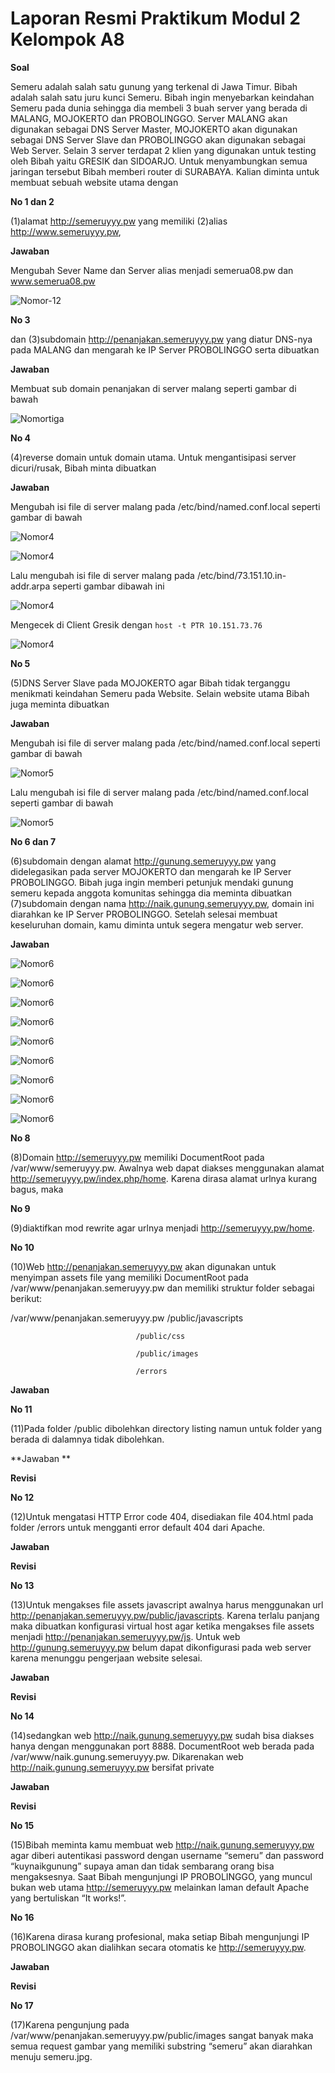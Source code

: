 # Laporan Resmi Praktikum Modul 2 Kelompok A8


**Soal**


Semeru adalah salah satu gunung yang terkenal di Jawa Timur. Bibah adalah salah satu juru kunci Semeru. Bibah ingin menyebarkan keindahan Semeru pada dunia sehingga dia membeli 3 buah server yang berada di MALANG, MOJOKERTO dan PROBOLINGGO. Server MALANG akan digunakan sebagai DNS Server Master, MOJOKERTO akan digunakan sebagai DNS Server Slave dan PROBOLINGGO akan digunakan sebagai Web Server. Selain 3 server terdapat 2 klien yang digunakan untuk testing oleh Bibah yaitu GRESIK dan SIDOARJO. Untuk menyambungkan semua jaringan tersebut Bibah memberi router di SURABAYA. Kalian diminta untuk membuat sebuah website utama dengan 


**No 1 dan 2**

(1)alamat http://semeruyyy.pw yang memiliki (2)alias http://www.semeruyyy.pw, 


**Jawaban**


Mengubah Sever Name dan Server alias menjadi semerua08.pw dan www.semerua08.pw


![Nomor-12](https://github.com/wardahnab/Jarkom_Modul2_Lapres_A08/blob/main/Gambar/Nomor-1-2.png)


**No 3**

dan (3)subdomain http://penanjakan.semeruyyy.pw yang diatur DNS-nya pada MALANG dan mengarah ke IP Server PROBOLINGGO serta dibuatkan 


**Jawaban**


Membuat sub domain penanjakan di server malang seperti gambar di bawah


![Nomortiga](https://github.com/wardahnab/Jarkom_Modul2_Lapres_A08/blob/main/Gambar/Nomor-3.png)


**No 4**

(4)reverse domain untuk domain utama. Untuk mengantisipasi server dicuri/rusak, Bibah minta dibuatkan


**Jawaban**


Mengubah isi file di server malang pada /etc/bind/named.conf.local seperti gambar di bawah


![Nomor4](https://github.com/wardahnab/Jarkom_Modul2_Lapres_A08/blob/main/Gambar/Nomor-4%231.png)

![Nomor4](https://github.com/wardahnab/Jarkom_Modul2_Lapres_A08/blob/main/Gambar/Nomor-4%232.png)


Lalu mengubah isi file di server malang pada /etc/bind/73.151.10.in-addr.arpa seperti gambar dibawah ini


![Nomor4](https://github.com/wardahnab/Jarkom_Modul2_Lapres_A08/blob/main/Gambar/Nomor-4%233.png)


Mengecek di Client Gresik dengan ``host -t PTR 10.151.73.76``


![Nomor4](https://github.com/wardahnab/Jarkom_Modul2_Lapres_A08/blob/main/Gambar/Nomor-4%234.png)


**No 5**

(5)DNS Server Slave pada MOJOKERTO agar Bibah tidak terganggu menikmati keindahan Semeru pada Website. Selain website utama Bibah juga meminta dibuatkan


**Jawaban**


Mengubah isi file di server malang pada /etc/bind/named.conf.local seperti gambar di bawah


![Nomor5](https://github.com/wardahnab/Jarkom_Modul2_Lapres_A08/blob/main/Gambar/Nomor-5%231.png)


Lalu mengubah isi file di server malang pada /etc/bind/named.conf.local seperti gambar di bawah


![Nomor5](https://github.com/wardahnab/Jarkom_Modul2_Lapres_A08/blob/main/Gambar/Nomor-5%232.png)


**No 6 dan 7**

(6)subdomain dengan alamat http://gunung.semeruyyy.pw yang didelegasikan pada server MOJOKERTO dan mengarah ke IP Server PROBOLINGGO. Bibah juga ingin memberi petunjuk mendaki gunung semeru kepada anggota komunitas sehingga dia meminta dibuatkan (7)subdomain dengan nama http://naik.gunung.semeruyyy.pw, domain ini diarahkan ke IP Server PROBOLINGGO. Setelah selesai membuat keseluruhan domain, kamu diminta untuk segera mengatur web server.


**Jawaban**


![Nomor6](https://github.com/wardahnab/Jarkom_Modul2_Lapres_A08/blob/main/Gambar/Nomor-6%231.png)


![Nomor6](https://github.com/wardahnab/Jarkom_Modul2_Lapres_A08/blob/main/Gambar/Nomor-6%232.png)


![Nomor6](https://github.com/wardahnab/Jarkom_Modul2_Lapres_A08/blob/main/Gambar/Nomor-6%233.png)


![Nomor6](https://github.com/wardahnab/Jarkom_Modul2_Lapres_A08/blob/main/Gambar/Nomor-6%234.png)


![Nomor6](https://github.com/wardahnab/Jarkom_Modul2_Lapres_A08/blob/main/Gambar/Nomor-6%235.png)


![Nomor6](https://github.com/wardahnab/Jarkom_Modul2_Lapres_A08/blob/main/Gambar/Nomor-6%236.png)


![Nomor6](https://github.com/wardahnab/Jarkom_Modul2_Lapres_A08/blob/main/Gambar/Nomor-6%237.png)


![Nomor6](https://github.com/wardahnab/Jarkom_Modul2_Lapres_A08/blob/main/Gambar/Nomor-6%238.png)


![Nomor6](https://github.com/wardahnab/Jarkom_Modul2_Lapres_A08/blob/main/Gambar/Nomor-6%239.png)


**No 8**

(8)Domain http://semeruyyy.pw memiliki DocumentRoot pada /var/www/semeruyyy.pw. Awalnya web dapat diakses menggunakan alamat http://semeruyyy.pw/index.php/home. Karena dirasa alamat urlnya kurang bagus, maka 


**No 9**

(9)diaktifkan mod rewrite agar urlnya menjadi http://semeruyyy.pw/home.


**No 10**

(10)Web http://penanjakan.semeruyyy.pw akan digunakan untuk menyimpan assets file yang memiliki DocumentRoot pada /var/www/penanjakan.semeruyyy.pw dan memiliki struktur
folder sebagai berikut:

/var/www/penanjakan.semeruyyy.pw
                                /public/javascripts
                                
                                /public/css
                                
                                /public/images
                                
                                /errors


**Jawaban**


**No 11**

(11)Pada folder /public dibolehkan directory listing namun untuk folder yang berada di dalamnya tidak dibolehkan.


**Jawaban **


**Revisi**


**No 12**

(12)Untuk mengatasi HTTP Error code 404, disediakan file 404.html pada folder /errors untuk mengganti error default 404 dari Apache. 


**Jawaban**


**Revisi**


**No 13**

(13)Untuk mengakses file assets javascript awalnya harus menggunakan url http://penanjakan.semeruyyy.pw/public/javascripts. Karena terlalu panjang maka dibuatkan konfigurasi virtual host agar ketika mengakses file assets menjadi http://penanjakan.semeruyyy.pw/js. Untuk web http://gunung.semeruyyy.pw belum dapat dikonfigurasi pada web server karena menunggu pengerjaan website selesai. 


**Jawaban**


**Revisi**


**No 14**

(14)sedangkan web http://naik.gunung.semeruyyy.pw sudah bisa diakses hanya dengan menggunakan port 8888. DocumentRoot web berada pada /var/www/naik.gunung.semeruyyy.pw. Dikarenakan web http://naik.gunung.semeruyyy.pw bersifat private


**Jawaban**


**Revisi**


**No 15**

(15)Bibah meminta kamu membuat web http://naik.gunung.semeruyyy.pw agar diberi autentikasi password dengan username “semeru” dan password “kuynaikgunung” supaya
aman dan tidak sembarang orang bisa mengaksesnya. Saat Bibah mengunjungi IP PROBOLINGGO, yang muncul bukan web utama http://semeruyyy.pw melainkan laman default Apache yang bertuliskan “It works!”.


**No 16**

(16)Karena dirasa kurang profesional, maka setiap Bibah mengunjungi IP PROBOLINGGO akan dialihkan secara otomatis ke http://semeruyyy.pw.


**Jawaban**


**Revisi**


**No 17**

(17)Karena pengunjung pada /var/www/penanjakan.semeruyyy.pw/public/images sangat banyak maka semua request gambar yang memiliki substring “semeru” akan diarahkan menuju semeru.jpg.
